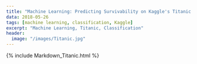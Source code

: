 ```yaml
---
title: "Machine Learning: Predicting Survivability on Kaggle's Titanic Dataset"
data: 2018-05-26
tags: [machine learning, classification, Kaggle]
excerpt: "Machine Learning, Titanic, Classification"
header:
  image: "/images/Titanic.jpg"
---
```


{% include Markdown_Titanic.html %}

